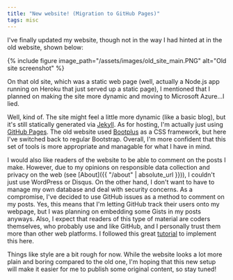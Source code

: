```yaml
---
title: "New website! (Migration to GitHub Pages)"
tags: misc
---
```


I've finally updated my website, though not in the way I had hinted at in the old website, shown below:

{% include figure image_path="/assets/images/old_site_main.PNG" alt="Old site screenshot" %}

On that old site, which was a static web page (well, actually a Node.js app running on Heroku that just served up a static page), I mentioned that I planned on making the site more dynamic and moving to Microsoft Azure...I lied.

Well, kind of. The site might feel a little more dynamic (like a basic blog), but it's still statically generated via [Jekyll](http://jekyllrb.com). As for hosting, I'm actually just using [GitHub Pages](https://pages.github.com/). The old website used [Bootplus](http://aozora.github.io/bootplus/) as a CSS framework, but here I've switched back to regular Bootstrap. Overall, I'm more confident that this set of tools is more appropriate and managable for what I have in mind.

I would also like readers of the website to be able to comment on the posts I make. However, due to my opinions on responsible data collection and privacy on the web (see [About]({{ "/about" | absolute_url }})), I couldn't just use WordPress or Disqus. On the other hand, I don't want to have to manage my own database and deal with security concerns. As a compromise, I've decided to use GitHub issues as a method to comment on my posts. Yes, this means that I'm letting GitHub track their users onto my webpage, but I was planning on embedding some Gists in my posts anyways. Also, I expect that readers of this type of material are coders themselves, who probably use and like GitHub, and I personally trust them more than other web platforms. I followed this great [tutorial](https://dc25.github.io/myBlog/2017/06/24/using-github-comments-in-a-jekyll-blog.html) to implement this here.

Things like style are a bit rough for now. While the website looks a lot more plain and boring compared to the old one, I'm hoping that this new setup will make it easier for me to publish some original content, so stay tuned!
